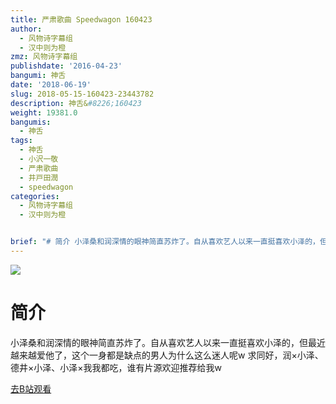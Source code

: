 ```yaml
---
title: 严肃歌曲 Speedwagon 160423
author:
  - 风物诗字幕组
  - 汉中则为橙
zmz: 风物诗字幕组
publishdate: '2016-04-23'
bangumi: 神舌
date: '2018-06-19'
slug: 2018-05-15-160423-23443782
description: 神舌&#8226;160423
weight: 19381.0
bangumis:
  - 神舌
tags:
  - 神舌
  - 小沢一敬
  - 严肃歌曲
  - 井戸田潤
  - speedwagon
categories:
  - 风物诗字幕组
  - 汉中则为橙


brief: "# 简介 小泽桑和润深情的眼神简直苏炸了。自从喜欢艺人以来一直挺喜欢小泽的，但最近越来越爱他了，这个一身都是缺点的男人为什么这么迷人呢w 求同好，润×小泽、德井×小泽、小泽×我我都吃，谁有片源欢迎推荐给我w"
---
```

![](https://i.imgur.com/arQvfwS.jpg)
# 简介  
小泽桑和润深情的眼神简直苏炸了。自从喜欢艺人以来一直挺喜欢小泽的，但最近越来越爱他了，这个一身都是缺点的男人为什么这么迷人呢w
求同好，润×小泽、德井×小泽、小泽×我我都吃，谁有片源欢迎推荐给我w  

[去B站观看](https://www.bilibili.com/video/av23443782/)
 
